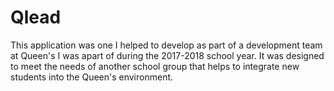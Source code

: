 # Qlead

This application was one I helped to develop as part of a development team at Queen's I was apart of during the 2017-2018 school year. It was designed to meet the needs of another school group that helps to integrate new students into the Queen's environment.
